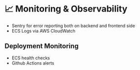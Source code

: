 # 📈 Monitoring & Observability

- Sentry for error reporting both on backend and frontend side
- ECS Logs via AWS CloudWatch

## Deployment Monitoring
- ECS health checks
- Github Actions alerts